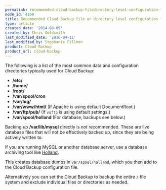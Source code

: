 ```yaml
---
permalink: recommended-cloud-backup-filedirectory-level-configuration-for-a-linux-server/
node_id: 4169
title: Recommended Cloud Backup file or directory level configuration for a Linux server
type: article
created_date: '2014-08-05'
created_by: Chris Goldsmith
last_modified_date: '2016-04-11'
last_modified_by: Stephanie Fillmon
product: Cloud Backup
product_url: cloud-backup
---
```


The following is a list of the most common data and configuration directories typically used for Cloud Backup:

- **/etc/**
- **/home/**
- **/root/**
- **/var/spool/cron**
- **/var/log/**
- **/var/www/html/** (If Apache is using default DocumentRoot.)
- **/var/ftp/pub/** (If `vsftp` is using default settings.)
- **/var/spool/holland** (For database, backups see below.)

Backing up **/var/lib/mysql** directly is *not* recommended. These are live database files that will not be effectively backed up, since they are being actively written to.

If you are running MySQL or another database server, use a database archiving tool like [Holland](https://community.rackspace.com/products/f/25/t/1638).

This creates database dumps in `var/spool/holland`, which you then add to the Cloud Backup configuration file.

Alternatively you can set the Cloud Backup to backup the entire `/` file system and exclude individual files or directories as needed.
